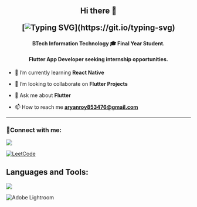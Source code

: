 
<h2 align="center">Hi there 👋

[![Typing SVG](https://readme-typing-svg.demolab.com?font=Fira+Code&pause=1000&color=1EF702&center=true&vCenter=true&width=435&lines=Hi+this+is+Aryan+Roy.;Welcome+to+my+Github+page.)](https://git.io/typing-svg)
<h4 align="center">BTech Information Technology 🎓 Final Year Student.</h4>
<h4 align="center">Flutter App Developer seeking internship opportunities.</h4>


- 🌱 I’m currently learning **React Native**

- 👯 I’m looking to collaborate on **Flutter Projects**

- 💬 Ask me about **Flutter**

- 📫 How to reach me **aryanroy853476@gmail.com**
---

<h3 align="left">🔗Connect with me:</h3>

<p align="left"> 
  <a href="https://www.linkedin.com/in/royaryan952">
  <img src="https://skillicons.dev/icons?i=linkedin&perline=10">
  </a>
  
   <a href="https://leetcode.com/Aryan952/">![LeetCode](https://img.shields.io/badge/LeetCode-000000?style=for-the-badge&logo=LeetCode&logoColor=#d16c06)</a>
</p>
<!-- ###Languages and Tools:  -->
<h2 align="left">Languages and Tools:</h2>
<p align="left"> 
  <img src="https://skillicons.dev/icons?i=androidstudio,dart,discord,flutter,git,github,java,vscode&perline=9">
</p>

![Adobe Lightroom](https://img.shields.io/badge/Adobe%20Lightroom-31A8FF.svg?style=for-the-badge&logo=Adobe%20Lightroom&logoColor=white)

